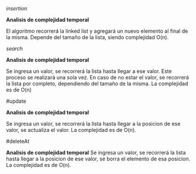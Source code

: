 *insertion*

**Analisis de complejidad temporal**

El algoritmo recorrerá la linked list y agregará un nuevo elemento al final de la misma. 
 Depende del tamaño de la lista, siendo complejidad O(n).


*search*

**Analisis de complejidad temporal**

Se ingresa un valor, se recorrerá la lista hasta llegar a ese valor. Este proceso se realizará una sola vez. En caso de no estar el valor, se recorrerá la lista por completo, dependiendo del tamaño de la misma. La complejidad es de O(n)

#update

**Analisis de complejidad temporal**

Se ingresa un valor, se recorrerá la lista hasta llegar a la posicion de ese valor, se actualiza el valor. La complejidad es de O(n). 

#deleteAt

**Analisis de complejidad temporal**
Se ingresa un valor, se recorrerá la lista hasta llegar a la posicion de ese valor, se borra el elemento de esa posicion. La complejidad es de O(n). 

